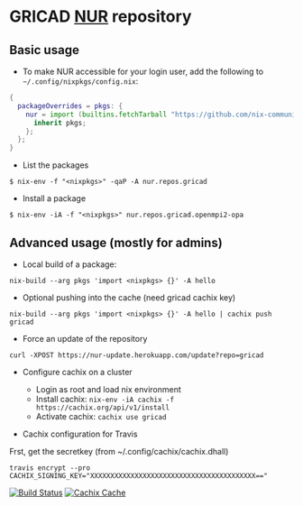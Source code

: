  # GRICAD [NUR](https://github.com/nix-community/NUR) repository

Basic usage
-----------

* To make NUR accessible for your login user, add the following to `~/.config/nixpkgs/config.nix`:

```nix
{
  packageOverrides = pkgs: {
    nur = import (builtins.fetchTarball "https://github.com/nix-community/NUR/archive/master.tar.gz") {
      inherit pkgs;
    };
  };
}
```


* List the packages

```console
$ nix-env -f "<nixpkgs>" -qaP -A nur.repos.gricad
```

* Install a package

```console
$ nix-env -iA -f "<nixpkgs>" nur.repos.gricad.openmpi2-opa
```


Advanced usage (mostly for admins)
----------------------------------

* Local build of a package:

```
nix-build --arg pkgs 'import <nixpkgs> {}' -A hello
```

* Optional pushing into the cache (need gricad cachix key)

```
nix-build --arg pkgs 'import <nixpkgs> {}' -A hello | cachix push gricad
```

* Force an update of the repository

```
curl -XPOST https://nur-update.herokuapp.com/update?repo=gricad
```

* Configure cachix on a cluster
  * Login as root and load nix environment
  * Install cachix: `nix-env -iA cachix -f https://cachix.org/api/v1/install`
  * Activate cachix: `cachix use gricad`

* Cachix configuration for Travis

Frst, get the secretkey (from ~/.config/cachix/cachix.dhall)

```
travis encrypt --pro CACHIX_SIGNING_KEY="XXXXXXXXXXXXXXXXXXXXXXXXXXXXXXXXXXXXXXXXX=="
```

[![Build Status](https://travis-ci.com/Gricad/nur-packages.svg?branch=master)](https://app.travis-ci.com/github/Gricad/nur-packages)
[![Cachix Cache](https://img.shields.io/badge/cachix-gricad-blue.svg)](https://gricad.cachix.org)



